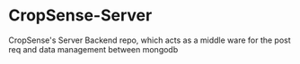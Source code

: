 # CropSense-Server
 CropSense's Server Backend repo, which acts as a middle ware for the post req and data management between mongodb
